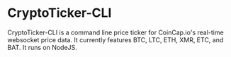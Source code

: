 # CryptoTicker-CLI
CryptoTicker-CLI is a command line price ticker for CoinCap.io's real-time websocket price data. It currently features BTC, LTC, ETH, XMR, ETC, and BAT. It runs on NodeJS.
